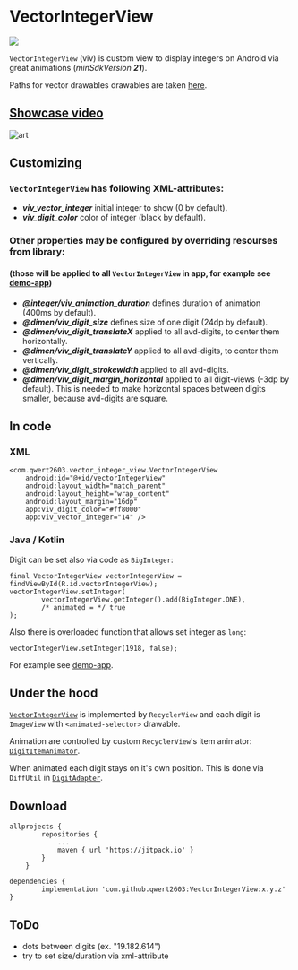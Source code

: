 # VectorIntegerView

[![](https://jitpack.io/v/qwert2603/VectorIntegerView.svg)](https://jitpack.io/#qwert2603/VectorIntegerView)

`VectorIntegerView` (viv) is custom view to display integers on Android via great animations (*minSdkVersion **21***).

Paths for vector drawables drawables are taken [here](https://github.com/alexjlockwood/adp-delightful-details).

## [Showcase video](https://www.youtube.com/watch?v=fn8yI9tRgjY)

![art](https://github.com/qwert2603/VectorIntegerView/blob/master/art/device-2018-08-22-120319%20(3).gif)

## Customizing

### `VectorIntegerView` has following XML-attributes:

* ***viv_vector_integer*** initial integer to show (0 by default).
* ***viv_digit_color*** color of integer (black by default).

### Other properties may be configured by overriding resourses from library:
#### (those will be applied to all `VectorIntegerView` in app, for example see [demo-app](https://github.com/qwert2603/VectorIntegerView/tree/master/app))

* ***@integer/viv_animation_duration*** defines duration of animation (400ms by default).
* ***@dimen/viv_digit_size*** defines size of one digit (24dp by default).
* ***@dimen/viv_digit_translateX*** applied to all avd-digits, to center them horizontally.
* ***@dimen/viv_digit_translateY*** applied to all avd-digits, to center them vertically.
* ***@dimen/viv_digit_strokewidth*** applied to all avd-digits.
* ***@dimen/viv_digit_margin_horizontal*** applied to all digit-views (-3dp by default). This is needed to make horizontal spaces between digits smaller, because avd-digits are square.

## In code
### XML
```
<com.qwert2603.vector_integer_view.VectorIntegerView
    android:id="@+id/vectorIntegerView"
    android:layout_width="match_parent"
    android:layout_height="wrap_content"
    android:layout_margin="16dp"
    app:viv_digit_color="#ff8000"
    app:viv_vector_integer="14" />
```

### Java / Kotlin
Digit can be set also via code as `BigInteger`:
```
final VectorIntegerView vectorIntegerView = findViewById(R.id.vectorIntegerView);
vectorIntegerView.setInteger(
        vectorIntegerView.getInteger().add(BigInteger.ONE),
        /* animated = */ true
);
```
Also there is overloaded function that allows set integer as ```long```:
```
vectorIntegerView.setInteger(1918, false);
```
For example see [demo-app](https://github.com/qwert2603/VectorIntegerView/tree/master/app).

## Under the hood

[`VectorIntegerView`](https://github.com/qwert2603/VectorIntegerView/blob/master/library/src/main/java/com/qwert2603/vector_integer_view/VectorIntegerView.java) is implemented by `RecyclerView` and each digit is `ImageView` with `<animated-selector>` drawable.

Animation are controlled by custom `RecyclerView`'s item animator: [`DigitItemAnimator`](https://github.com/qwert2603/VectorIntegerView/blob/master/library/src/main/java/com/qwert2603/vector_integer_view/DigitItemAnimator.java).

When animated each digit stays on it's own position. This is done via `DiffUtil` in [`DigitAdapter`](https://github.com/qwert2603/VectorIntegerView/blob/master/library/src/main/java/com/qwert2603/vector_integer_view/DigitAdapter.java).

## Download

```
allprojects {
		repositories {
			...
			maven { url 'https://jitpack.io' }
		}
	}
```

```
dependencies {
        implementation 'com.github.qwert2603:VectorIntegerView:x.y.z'
}
```

## ToDo

* dots between digits (ex. "19.182.614")
* try to set size/duration via xml-attribute
